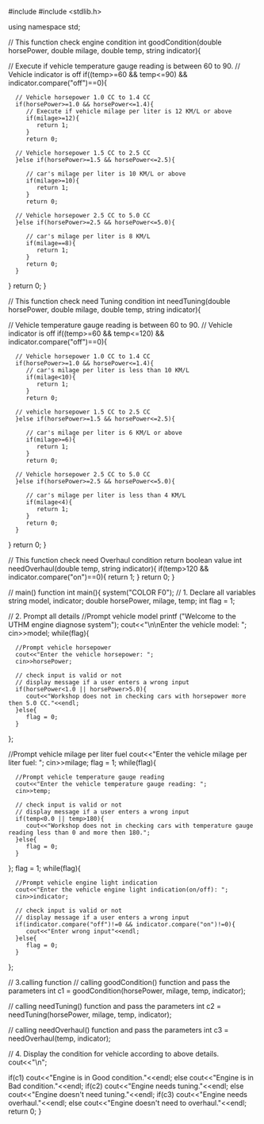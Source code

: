 #include<iostream>
#include <stdlib.h>

using namespace std;

// This function check engine condition
int goodCondition(double horsePower, double milage, double temp, string indicator){ 

   // Execute if vehicle temperature gauge reading is between 60 to 90.
   // Vehicle indicator is off
   if((temp>=60 && temp<=90) && indicator.compare("off")==0){

      // Vehicle horsepower 1.0 CC to 1.4 CC
      if(horsePower>=1.0 && horsePower<=1.4){
         // Execute if vehicle milage per liter is 12 KM/L or above
         if(milage>=12){
            return 1;
         }
         return 0;

      // Vehicle horsepower 1.5 CC to 2.5 CC
      }else if(horsePower>=1.5 && horsePower<=2.5){
      	
         // car's milage per liter is 10 KM/L or above
         if(milage>=10){
            return 1;
         }
         return 0;

      // Vehicle horsepower 2.5 CC to 5.0 CC
      }else if(horsePower>=2.5 && horsePower<=5.0){

         // car's milage per liter is 8 KM/L 
         if(milage==8){
            return 1;
         }
         return 0;
      }
   }
   return 0;
}

// This function check need Tuning condition 
int needTuning(double horsePower, double milage, double temp, string indicator){

   // Vehicle temperature gauge reading is between 60 to 90.
   // Vehicle indicator is off
   if((temp>=60 && temp<=120) && indicator.compare("off")==0){

      // Vehicle horsepower 1.0 CC to 1.4 CC
      if(horsePower>=1.0 && horsePower<=1.4){
         // car's milage per liter is less than 10 KM/L
         if(milage<10){
            return 1;
         }
         return 0;
         
      // vehicle horsepower 1.5 CC to 2.5 CC
      }else if(horsePower>=1.5 && horsePower<=2.5){

         // car's milage per liter is 6 KM/L or above
         if(milage>=6){
            return 1;
         }
         return 0;

      // Vehicle horsepower 2.5 CC to 5.0 CC
      }else if(horsePower>=2.5 && horsePower<=5.0){
      	
         // car's milage per liter is less than 4 KM/L
         if(milage<4){
            return 1;
         }
         return 0;
      }
   }
   return 0;
}

// This function check need Overhaul condition return boolean value
int needOverhaul(double temp, string indicator){
   if(temp>120 && indicator.compare("on")==0){
      return 1;
   }
   return 0;
}

// main() function
int main(){
	system("COLOR F0");
   // 1. Declare all variables
   string model, indicator;
   double horsePower, milage, temp;
   int flag = 1;

   // 2. Prompt all details
   //Prompt vehicle model
   printf ("Welcome to the UTHM engine diagnose system");
   cout<<"\n\nEnter the vehicle model: ";
   cin>>model;
   while(flag){
   	
      //Prompt vehicle horsepower
      cout<<"Enter the vehicle horsepower: ";
      cin>>horsePower;

      // check input is valid or not
      // display message if a user enters a wrong input
      if(horsePower<1.0 || horsePower>5.0){
         cout<<"Workshop does not in checking cars with horsepower more then 5.0 CC."<<endl;
      }else{
         flag = 0;
      }
   };

   //Prompt vehicle milage per liter fuel
   cout<<"Enter the vehicle milage per liter fuel: ";
   cin>>milage;
   flag = 1;
   while(flag){

      //Prompt vehicle temperature gauge reading
      cout<<"Enter the vehicle temperature gauge reading: ";
      cin>>temp;
      
      // check input is valid or not
      // display message if a user enters a wrong input
      if(temp<0.0 || temp>180){
         cout<<"Workshop does not in checking cars with temperature gauge reading less than 0 and more then 180.";
      }else{
         flag = 0;
      }
   };
   flag = 1;
   while(flag){

      //Prompt vehicle engine light indication
      cout<<"Enter the vehicle engine light indication(on/off): ";
      cin>>indicator; 
      
      // check input is valid or not
      // display message if a user enters a wrong input
      if(indicator.compare("off")!=0 && indicator.compare("on")!=0){
         cout<<"Enter wrong input"<<endl;
      }else{
         flag = 0;
      }
   };

   // 3.calling function
   // calling goodCondition() function and pass the parameters
   int c1 = goodCondition(horsePower, milage, temp, indicator);
   
   // calling needTuning() function and pass the parameters
   int c2 = needTuning(horsePower, milage, temp, indicator);

   // calling needOverhaul() function and pass the parameters
   int c3 = needOverhaul(temp, indicator);

   // 4. Display the condition for vehicle according to above details.
   cout<<"\n";

   if(c1)
      cout<<"Engine is in Good condition."<<endl;
   else
      cout<<"Engine is in Bad condition."<<endl;
   if(c2)
      cout<<"Engine needs tuning."<<endl;
   else
      cout<<"Engine doesn't need tuning."<<endl;
   if(c3)
      cout<<"Engine needs overhaul."<<endl;
   else
      cout<<"Engine doesn't need to overhaul."<<endl;
   return 0;
}
